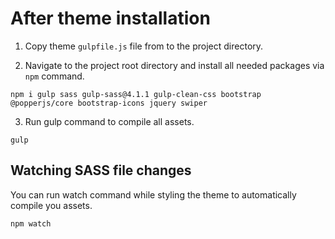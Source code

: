 # After theme installation

1. Copy theme `gulpfile.js` file from to the project directory.

2. Navigate to the project root directory and install all needed packages via `npm` command.

`npm i gulp sass gulp-sass@4.1.1 gulp-clean-css bootstrap @popperjs/core bootstrap-icons jquery swiper`

3. Run gulp command to compile all assets.

`gulp`

## Watching SASS file changes

You can run watch command while styling the theme to automatically compile you assets.

`npm watch`
